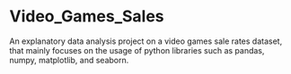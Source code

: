 # Video_Games_Sales
An explanatory data analysis project on a video games sale rates dataset, that mainly focuses on the usage of python libraries such as pandas, numpy, matplotlib, and seaborn.
